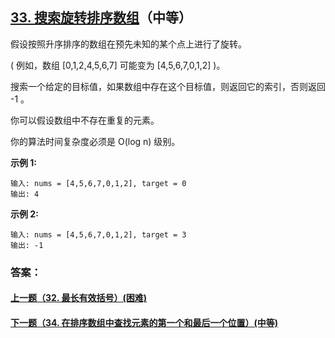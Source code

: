 ## [33. 搜索旋转排序数组](https://leetcode-cn.com/problems/search-in-rotated-sorted-array/)（中等）

假设按照升序排序的数组在预先未知的某个点上进行了旋转。

( 例如，数组 [0,1,2,4,5,6,7] 可能变为 [4,5,6,7,0,1,2] )。

搜索一个给定的目标值，如果数组中存在这个目标值，则返回它的索引，否则返回 -1 。

你可以假设数组中不存在重复的元素。

你的算法时间复杂度必须是 O(log n) 级别。

**示例 1:**

```
输入: nums = [4,5,6,7,0,1,2], target = 0
输出: 4
```

**示例 2:**

```
输入: nums = [4,5,6,7,0,1,2], target = 3
输出: -1
```



### 答案：



#### [上一题（32. 最长有效括号）(困难)](https://github.com/sdwwld/leetCode/blob/master/src/main/java/com/wld/java/leetcode/leetCode0032.md)

#### [下一题（34. 在排序数组中查找元素的第一个和最后一个位置）(中等)](https://github.com/sdwwld/leetCode/blob/master/src/main/java/com/wld/java/leetcode/leetCode0034.md)